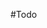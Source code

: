 #Todo
<!-- navbar -->
<!-- Bannere -->
<!-- trendign movies -->
<!-- pagination -->

<!-- <div className='flex flex-wrap justify-center gap-4 px-8'>
          {movies.map((movie) => {
            return <div className={`h-[25vh] w-[100%] md:hover:scale-150 duration-300 ease-in-out bg-[url(https://image.tmdb.org/t/p/w500/${movie.backdrop_path})] md:h-[35vh] bg-no-repeat bg-cover bg-center flex items-end md:w-[45%] lg:w-[21%] rounded-xl `}>
              <div className='text-2xl text-white bg-gray-900 w-full text-center py-2 rounded-b-xl'>{movie.title}</div>
            </div>
          })}
        </div> -->